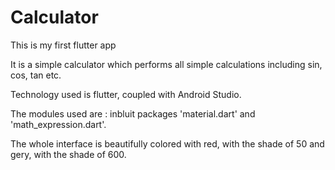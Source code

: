 # Calculator

This is my first flutter app

It is a simple calculator which performs all simple calculations including sin, cos, tan etc.

Technology used is flutter, coupled with Android Studio.

The modules used are : inbluit packages 'material.dart' and 'math_expression.dart'.

The whole interface is beautifully colored with red, with the shade of 50 and gery, with the shade of 600.
